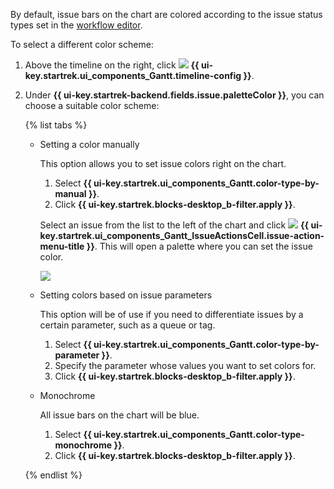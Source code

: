 By default, issue bars on the chart are colored according to the issue status types set in the [workflow editor](../../tracker/manager/workflow.md).

To select a different color scheme:

1. Above the timeline on the right, click ![](../../_assets/tracker/svg/gantt-settings-button.svg)&nbsp;**{{ ui-key.startrek.ui_components_Gantt.timeline-config }}**.
1. Under **{{ ui-key.startrek-backend.fields.issue.paletteColor }}**, you can choose a suitable color scheme:

   {% list tabs %}

   - Setting a color manually

     This option allows you to set issue colors right on the chart.

     1. Select **{{ ui-key.startrek.ui_components_Gantt.color-type-by-manual }}**.
     1. Click **{{ ui-key.startrek.blocks-desktop_b-filter.apply }}**.

     Select an issue from the list to the left of the chart and click ![](../../_assets/horizontal-ellipsis.svg) **{{ ui-key.startrek.ui_components_Gantt_IssueActionsCell.issue-action-menu-title }}**. This will open a palette where you can set the issue color.

     ![](../../_assets/tracker/three-dots-menu.png)

   - Setting colors based on issue parameters


     This option will be of use if you need to differentiate issues by a certain parameter, such as a queue or tag.

     1. Select **{{ ui-key.startrek.ui_components_Gantt.color-type-by-parameter }}**.
     1. Specify the parameter whose values you want to set colors for.
     1. Click **{{ ui-key.startrek.blocks-desktop_b-filter.apply }}**.

   - Monochrome

     All issue bars on the chart will be blue.

     1. Select **{{ ui-key.startrek.ui_components_Gantt.color-type-monochrome }}**.
     1. Click **{{ ui-key.startrek.blocks-desktop_b-filter.apply }}**.

   {% endlist %}
